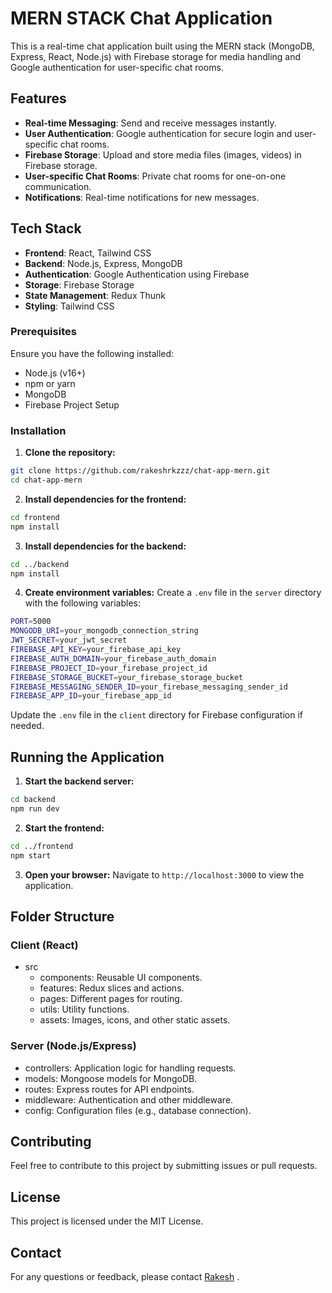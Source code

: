 
# MERN STACK Chat Application

This is a real-time chat application built using the MERN stack (MongoDB, Express, React, Node.js) with Firebase storage for media handling and Google authentication for user-specific chat rooms.


## Features

- **Real-time Messaging**: Send and receive messages instantly.
- **User Authentication**: Google authentication for secure login and user-specific chat rooms.
- **Firebase Storage**: Upload and store media files (images, videos) in Firebase storage.
- **User-specific Chat Rooms**: Private chat rooms for one-on-one communication.
- **Notifications**: Real-time notifications for new messages.

## Tech Stack

- **Frontend**: React, Tailwind CSS
- **Backend**: Node.js, Express, MongoDB
- **Authentication**: Google Authentication using Firebase
- **Storage**: Firebase Storage
- **State Management**: Redux Thunk
- **Styling**: Tailwind CSS

### Prerequisites

Ensure you have the following installed:
- Node.js (v16+)
- npm or yarn
- MongoDB
- Firebase Project Setup

### Installation

1. **Clone the repository:**
```bash
git clone https://github.com/rakeshrkzzz/chat-app-mern.git
cd chat-app-mern
```
2. **Install dependencies for the frontend:**
```bash
cd frontend
npm install
```
3. **Install dependencies for the backend:**
```bash
cd ../backend
npm install
```
4. **Create environment variables:**
Create a ```.env``` file in the ```server``` directory with the following variables:
```bash
PORT=5000
MONGODB_URI=your_mongodb_connection_string
JWT_SECRET=your_jwt_secret
FIREBASE_API_KEY=your_firebase_api_key
FIREBASE_AUTH_DOMAIN=your_firebase_auth_domain
FIREBASE_PROJECT_ID=your_firebase_project_id
FIREBASE_STORAGE_BUCKET=your_firebase_storage_bucket
FIREBASE_MESSAGING_SENDER_ID=your_firebase_messaging_sender_id
FIREBASE_APP_ID=your_firebase_app_id
```
Update the ```.env``` file in the ```client``` directory for Firebase configuration if needed.

## Running the Application
1. **Start the backend server:**
```bash
cd backend
npm run dev
```
2. **Start the frontend:**
```bash
cd ../frontend
npm start
```
3. **Open your browser:**
Navigate to ```http://localhost:3000``` to view the application.

## Folder Structure
### Client (React)
- src
    - components: Reusable UI components.
    - features: Redux slices and actions.
    - pages: Different pages for routing.
    - utils: Utility functions.
    - assets: Images, icons, and other static assets.
### Server (Node.js/Express)
- controllers: Application logic for handling requests.
- models: Mongoose models for MongoDB.
- routes: Express routes for API endpoints.
- middleware: Authentication and other middleware.
- config: Configuration files (e.g., database connection).

## Contributing
Feel free to contribute to this project by submitting issues or pull requests.

## License
This project is licensed under the MIT License.

## Contact
For any questions or feedback, please contact [Rakesh](https://github.com/rakeshrkzzz) .